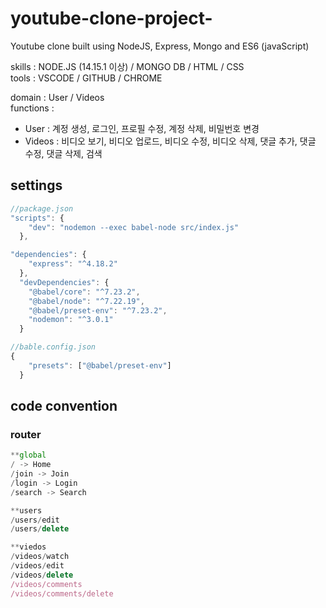 # youtube-clone-project-
Youtube clone built using NodeJS, Express, Mongo and ES6 (javaScript)

skills : NODE.JS (14.15.1 이상) / MONGO DB / HTML / CSS  
tools : VSCODE / GITHUB / CHROME

domain : User / Videos
</br>
functions :  
- User : 계정 생성, 로그인, 프로필 수정, 계정 삭제, 비밀번호 변경
- Videos : 비디오 보기, 비디오 업로드, 비디오 수정, 비디오 삭제, 댓글 추가, 댓글 수정, 댓글 삭제, 검색
  
## settings
```jsx
//package.json
"scripts": {
    "dev": "nodemon --exec babel-node src/index.js"
  },

"dependencies": {
    "express": "^4.18.2"
  },
  "devDependencies": {
    "@babel/core": "^7.23.2",
    "@babel/node": "^7.22.19",
    "@babel/preset-env": "^7.23.2",
    "nodemon": "^3.0.1"
  }
```

```jsx
//bable.config.json
{
    "presets": ["@babel/preset-env"]
  }
```

## code convention
### router

```jsx
**global
/ -> Home
/join -> Join
/login -> Login
/search -> Search

**users
/users/edit
/users/delete

**viedos
/videos/watch
/videos/edit
/videos/delete
/videos/comments
/videos/comments/delete
```
